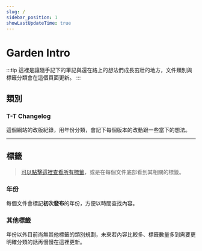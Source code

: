 ```yaml
---
slug: /
sidebar_position: 1
showLastUpdateTime: true
---
```


# Garden Intro
:::tip 這裡是讓隨手記下的筆記與還在路上的想法們成長茁壯的地方，文件類別與標籤分類會在這個頁面更新。
:::

## 類別

### T-T Changelog
這個網站的改版紀錄，用年份分類，會記下每個版本的改動跟一些當下的想法。

---

## 標籤
> [可以點擊這裡查看所有標籤](./tags)，或是在每個文件底部看到其相關的標籤。

### 年份
每個文件會標記**初次發布**的年份，方便以時間查找內容。

### 其他標籤
年份以外目前尚無其他標籤的類別規劃，未來若內容比較多、標籤數量多到需要更明確分類的話再慢慢在這裡更新。